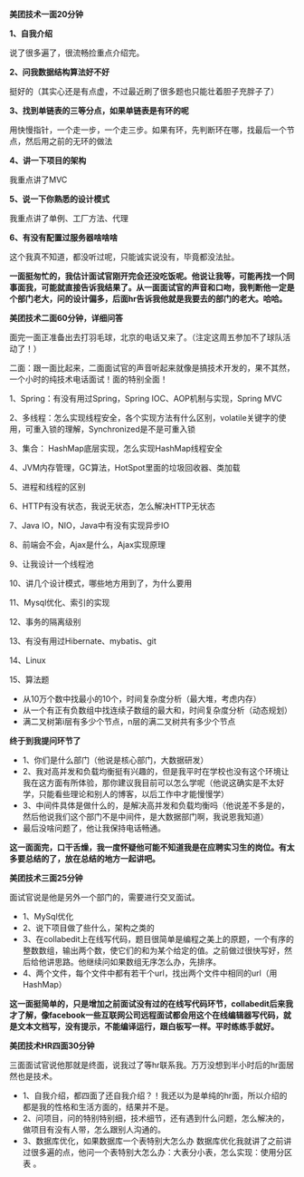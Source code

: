 **美团技术一面20分钟**

**1、自我介绍** 

说了很多遍了，很流畅捡重点介绍完。 

**2、问我数据结构算法好不好** 

挺好的（其实心还是有点虚，不过最近刷了很多题也只能壮着胆子充胖子了） 

**3、找到单链表的三等分点，如果单链表是有环的呢** 

用快慢指针，一个走一步，一个走三步。如果有环，先判断环在哪，找最后一个节点，然后用之前的无环的做法 

**4、讲一下项目的架构** 

我重点讲了MVC 

**5、说一下你熟悉的设计模式** 

我重点讲了单例、工厂方法、代理 

**6、有没有配置过服务器啥啥啥** 

这个我真不知道，都没听过呢，只能诚实说没有，毕竟都没法扯。 

**一面挺匆忙的，我估计面试官刚开完会还没吃饭呢。他说让我等，可能再找一个同事面我，可能就直接告诉我结果了。从一面面试官的声音和口吻，我判断他一定是个部门老大，问的设计偏多，后面hr告诉我他就是我要去的部门的老大。哈哈。**

**美团技术二面60分钟，详细问答**

面完一面正准备出去打羽毛球，北京的电话又来了。（注定这周五参加不了球队活动了！） 

二面：跟一面比起来，二面面试官的声音听起来就像是搞技术开发的，果不其然，一个小时的纯技术电话面试！面的特别全面！

1、Spring：有没有用过Spring，Spring IOC、AOP机制与实现，Spring MVC

2、多线程：怎么实现线程安全，各个实现方法有什么区别，volatile关键字的使用，可重入锁的理解，Synchronized是不是可重入锁

3、集合： HashMap底层实现，怎么实现HashMap线程安全 

4、JVM内存管理，GC算法，HotSpot里面的垃圾回收器、类加载 

5、进程和线程的区别

6、HTTP有没有状态，我说无状态，怎么解决HTTP无状态 

7、Java IO，NIO，Java中有没有实现异步IO

8、前端会不会，Ajax是什么，Ajax实现原理 

9、让我设计一个线程池 

10、讲几个设计模式，哪些地方用到了，为什么要用

11、Mysql优化、索引的实现

12、事务的隔离级别

13、有没有用过Hibernate、mybatis、git

14、Linux 

15、算法题

- 从10万个数中找最小的10个，时间复杂度分析（最大堆，考虑内存）
- 从一个有正有负数组中找连续子数组的最大和，时间复杂度分析（动态规划）
- 满二叉树第i层有多少个节点，n层的满二叉树共有多少个节点

**终于到我提问环节了**

- 1、你们是什么部门（他说是核心部门，大数据研发）
- 2、我对高并发和负载均衡挺有兴趣的，但是我平时在学校也没有这个环境让我在这方面有所体验，那你建议我目前可以怎么学呢（他说这确实是不太好学，只能看些理论和别人的博客，以后工作中才能慢慢学） 
- 3、中间件具体是做什么的，是解决高并发和负载均衡吗（他说差不多是的，然后他说我们这个部门不是中间件，是大数据部门啊，我说恩我知道） 
- 最后没啥问题了，他让我保持电话畅通。

**这一面面完，口干舌燥，我一度怀疑他可能不知道我是在应聘实习生的岗位。有太多要总结的了，放在总结的地方一起讲吧。**

**美团技术三面25分钟**

面试官说是他是另外一个部门的，需要进行交叉面试。

- 1、MySql优化 
- 2、说下项目做了些什么，架构之类的 
- 3、在collabedit上在线写代码，题目很简单是编程之美上的原题，一个有序的整数数组，输出两个数，使它们的和为某个给定的值。之前做过很快写好，然后给他讲思路。他继续问如果数组无序怎么办，先排序。 
- 4、两个文件，每个文件中都有若干个url，找出两个文件中相同的url（用HashMap） 

**这一面挺简单的，只是增加之前面试没有过的在线写代码环节，collabedit后来我才了解，像facebook一些互联网公司远程面试都会用这个在线编辑器写代码，就是文本文档写，没有提示，不能编译运行，跟白板写一样。平时练练手就好。**

**美团技术HR四面30分钟**

三面面试官说他那就是终面，说我过了等hr联系我。万万没想到半小时后的hr面居然也是技术。 

- 1、自我介绍，都四面了还自我介绍？！我还以为是单纯的hr面，所以介绍的都是我的性格和生活方面的，结果并不是。 
- 2、问项目，问的特别特别细，技术细节，还有遇到什么问题，怎么解决的，做项目有没有人带，怎么跟别人沟通的。 
- 3、数据库优化，如果数据库一个表特别大怎么办 数据库优化我就讲了之前讲过很多遍的点，他问一个表特别大怎么办：大表分小表，怎么实现：使用分区表 。
